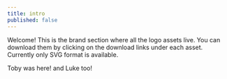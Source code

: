 ```yaml
---
title: intro
published: false
---
```


Welcome! This is the brand section where all the logo assets live. You can download them by clicking on the download links under each asset. Currently only SVG format is available.

Toby was here! and Luke too!
